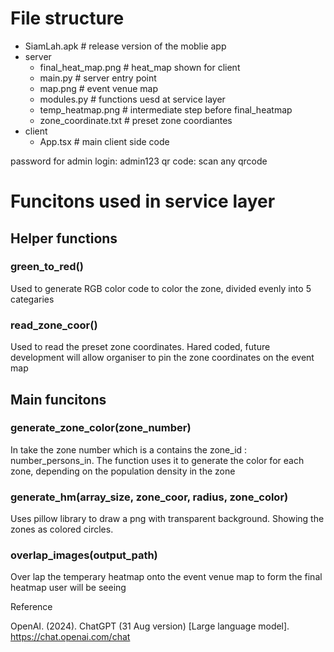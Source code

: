 
<h1>File structure </h1>

- SiamLah.apk                 # release version of the moblie app
- server
    - final_heat_map.png      # heat_map shown for client
    - main.py                 # server entry point
    - map.png                 # event venue map
    - modules.py              # functions uesd at service layer
    - temp_heatmap.png        # intermediate step before final_heatmap
    - zone_coordinate.txt     # preset zone coordiantes
- client
    - App.tsx                 # main client side code



password for admin login: admin123
qr code:  scan any qrcode


<h1>Funcitons used in service layer</h1>
<h2>Helper functions</h2>
<h3>green_to_red()</h3>
<p>Used to generate RGB color code to color the zone, divided evenly into 5 categaries</p>

<h3>read_zone_coor()</h3>
<p>Used to read the preset zone coordinates. Hared coded, future development will allow organiser to pin the zone coordinates on the event map</p>
<h2>Main funcitons</h2>

<h3>generate_zone_color(zone_number)</h3>
<p>In take the zone number which is a contains the zone_id : number_persons_in. The function uses it to generate the color for each zone, depending on the population density in the zone </p>
<h3>generate_hm(array_size, zone_coor, radius, zone_color) </h3>
<p> Uses pillow library to draw a png with transparent background. Showing the zones as colored circles.</p>
<h3> overlap_images(output_path) </h3>
<p> Over lap the temperary heatmap onto the event venue map to form the final heatmap user will be seeing</p>


Reference

OpenAI. (2024). ChatGPT (31 Aug version) [Large language model]. https://chat.openai.com/chat


